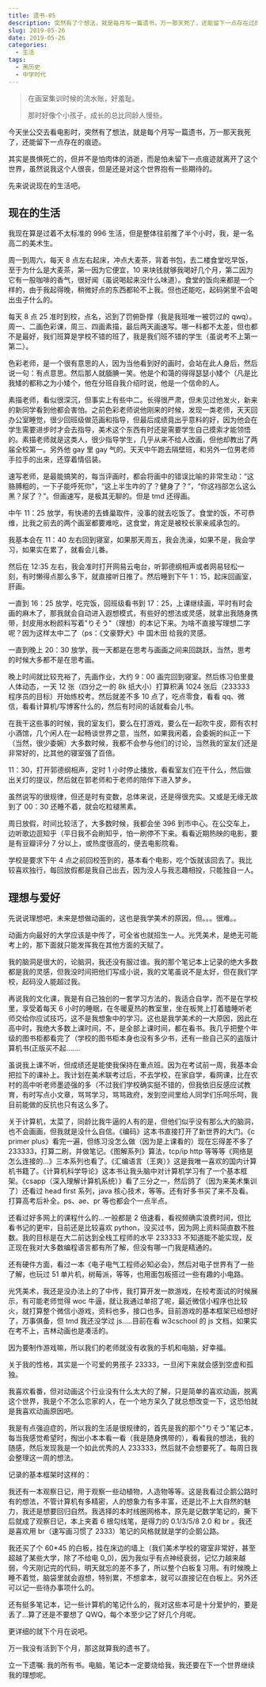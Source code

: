```yaml
---
title: 遗书-05
description: 突然有了个想法，就是每月写一篇遗书，万一那天死了，还能留下一点存在过的痕迹。
slug: 2019-05-26
date: 2019-05-26
categories:
  - 生活
tags:
  - 黑历史
  - 中学时代
---
```


> 在画室集训时候的流水账，好羞耻。
> 
> 那时好像个小孩子，成长的总比同龄人慢些。

今天坐公交去看电影时，突然有了想法，就是每个月写一篇遗书，万一那天我死了，还能留下一点存在的痕迹。

其实是畏惧死亡的，但并不是怕肉体的消逝，而是怕未留下一点痕迹就离开了这个世界，虽然说我这个人很丧，但是还是对这个世界抱有一些期待的。

先来说说现在的生活吧。

## 现在的生活

我现在算是过着不太标准的 996 生活，但是整体往前推了半个小时，我，是一名高二的美术生。

周一到周六，每天 8 点左右起床，冲点大麦茶，背着书包，去二楼食堂吃早饭，至于为什么是大麦茶，第一因为它便宜，10 来块钱就够我喝好几个月，第二因为它有一股咖啡的香气，很好闻（虽说喝起来没什么味道）。食堂的饭向来都是一个样的，由于我起得晚，稍微好点的东西都轮不上我。但也还能吃，起码粥里不会喝出虫子什么的。

每天 8 点 25 准时到校，点名，迟到了罚俯卧撑（我是我班唯一被罚过的 qwq）。周一、二画色彩课，周三、四画素描，最后两天画速写。哪一科都不太差，但也都不是最好，我们班算是学校不错的班了，我是我们班不错的学生（虽说考不上第一第二）。

色彩老师，是一个很有意思的人，因为当他看到好的画时，会站在此人身后，然后说一句：有点意思。然后那人就腼腆一笑。他是个和蔼的得得瑟瑟小矮个（凡是比我矮的都称之为小矮个，他在分班自我介绍时说，他是一个信命的人。

素描老师，看似很深沉，但事实上有些中二。长得很严肃，但未见过他发火，新来的新同学看到他都会害怕。之前色彩老师说他刚来的时候，发现一类老师，天天回办公室睡觉，很少回班级做范画和指导，但最后成绩竟出乎意料的好，因为他会在学生需要进步时才会去指导，美术这个东西有时还是需要学生自己摸索才能领悟的。素描老师就是这类人，很少指导学生，几乎从来不给人改画，但他却教出了两届全校第一。另外他 gay 里 gay 气的。天天中午跑去隔壁班，和另外一位男老师手拉手的出来，还穿着情侣装。

速写老师，是最能搞笑的，每当评画时，都会将画中的错误比喻的非常生动：“这胳膊粗的，一下子能呼死你”，“这上半生咋的了？健身了？”，“你这裆部怎么这么黑？尿了？”。但画速写，是极其无聊的。但是 tmd 还得画。

中午 11：25 放学，有快递的去蜂巢取件，没事的就去吃饭了。食堂的饭，不可恭维，比我之前去的两个画室都要难吃，这食堂，肯定是被校长家亲戚承包的。

我基本会在 11：40 左右回到寝室，如果那天周五，我会洗澡，如果不是，我会学习，如果实在累了，就看会儿番。

然后在 12:35 左右，我会准时打开网易云电台，听郭德纲相声或者网易轻松一刻，有时懒得点那么多下，就直接听日推了。然后睡到下午 1：15，起床回画室，肝画。

一直到 16：25 放学，吃完饭，回班级看书到 17：25，上课继续画，平时有时会画的麻木了，那我就会自动进入遐想模式，有些好的想法或灵感，就拿出我随身携带，封皮用水粉颜料写着"りそう"（理想）的本记下来。为啥不直接写理想二字呢？因为这样太中二了（ps：《文豪野犬》中 国木田 给我的灵感。

一直到晚上 20：30 放学，我一天都是在思考与画画之间来回跳跃，当然，思考的时候大多都不是在思考画。

晚上时间就比较充裕了，先画作业，大约 9：00 画完回到寝室。然后练习伯里曼人体动态，一天 12 张（四分之一的 8k 纸大小）打算积满 1024 张后（233333 程序员的目标）开始练校考。然后就差不多 10 点了，吃点零食，看看 qq、微信，看看计算机/写博客什么的，然后有时间的话就看会儿书。

在我干这些事的时候，我的室友们，要么在打游戏，要么在一起吹牛皮，颇有农村小酒馆，几个闲人在一起畅谈世界之意，当然，如果我闲着，会委婉的纠正一下（当然，很少委婉）大多数时候，我都不会参与他们的讨论，当然我的室友们还是非常好的，比其他的寝室强了百倍。

11：30，打开郭德纲相声，定时 1 小时停止播放，看看室友们在干什么，然后做出关灯的提议，然后就在郭老师和于老师的陪伴下进入梦乡。

虽然说写的很规律，但还是时有变数，总体来说，还是得很充实。又或是无缘无故到了 00：30 还睡不着，就会吃粒褪黑素。

周日放假，时间比较活了，大多数时候，我都会坐 396 到市中心。在公交车上，边听歌边逛知乎（平日我不会刷知乎，怕一刷停不下来。看看近期热映的电影，要是有豆瓣评分 7 分以上，或热度很高的，便去电影院看。

学校是要求下午 4 点之前回校签到的，基本看个电影，吃个饭就该回去了。我比较喜欢独行，每回放假都是我自己出去，因为没人与我志趣相投，只能独自一人。

## 理想与爱好

先说说理想吧，未来是想做动画的，这也是我学美术的原因，但。。。很难。。

动画方向最好的大学应该是中传了，可全省也就招生一人。光凭美术，是绝无可能考上的，那下面就只能发挥我在其他方面的天赋了。

我的脑洞是很大的，论脑洞，我还没有服过谁。我的那个笔记本上记录的绝大多数都是我的灵感，但我没时间把他们写成小说，我的文笔虽说不是太好，但在我们学校，起码没人能超过我。

再说我的文化课，我是有自己独创的一套学习方法的，我适合自学，而不是在学校里，享受着每天 6 小时的睡眠，在冬暖夏热的教室里，坐在板凳上打着瞌睡听老师交给你应试技巧，这不是我想象中的学习。这也是我学美术的一大原因，因此在高中时，我绝大多数上课时间，不，是全部上课时间，都在看书。我几乎把整个年级的图书柜都看完了（学校的图书柜本身也没有多少书，还有一些自己买的盗版计算机书(正版买不起.......

虽说我上课不听，但成绩还是能使我保持在重点班。因为在考试前一周，我基本会把拉下的课补上。我计划在美术联考过后，不去学校，在家自学，看网课，比在农村的高中听老师墨迹强的多（不过我们学校确实挺不错的，但我依旧反感应试教育，有时写点小文章，骂骂学习，骂骂政府，发到空间里给人同学们乐呵乐呵，我目前能做的反抗也只有这么多了。

关于计算机，太菜了，同龄比我牛逼的人有的是，但他们似乎没有那么大的脑洞，也不会画画，但我就是没什么自信。《编码》这本书直接打开了新世界的大门。《c primer plus》看完一遍，但练习没怎么做（因为是上课看的）现在忘得差不多了 233333，打算二刷，并做笔记。《图解系列》算法，tcp/ip http 等等等《网络是怎么连接的...》三本系列也看了。《汇编语言（王爽）》这是我唯一喜欢的国内计算机书籍了。《计算机科学导论》这本书让我头脑中对计算机学习有了一个基本框架。《csapp（深入理解计算机系统）》看了三分之一，然后鸽了（因为来美术集训了）还看过 head first 系列，java 核心技术，等等。还有好多书买了来不及看。打算高考后补全。ps、ae、pr 等也都会个一点半点。

还看过好多网上的课程什么的...一般都是 2 倍速看，看视频确实浪费时间，但比看书记的更牢，目前还是比较喜欢 python，没买过书，因为网上资料简直数不胜数。我的目标是在大二前达到全栈工程师的水平 233333 不知道能不能实现，反正现在我对大多数编程语言都有所了解，但没有哪一门我是精通的。

还有硬件方面，看过一本《电子电气工程师必知必会》，然后对电子世界有了一些了解，也玩过 51 单片机，树莓派，等等，也用面包板搭过一些有趣的小电路。

光凭美术，我还是没办法上的了中传，我打算开发一款游戏，在校考面试的时候展示，有可能老师觉得 woc 牛逼，就让我通过单招了呢，最近微信小程序也比较火，就打算整个微信小游戏，资料也多，接口也多。目前游戏的基本框架已经想好了，万事俱备，但 tmd 我还没学过 js.....目前在看 w3cschool 的 js 文档，如果实在考不上，吉林动画也是凑活的。

因为要制作游戏嘛，所以我们的老师就没有收我的手机和电脑，好幸福。

关于我的性格，其实是一个可爱的男孩子 23333，一旦闲下来就会感到空虚和孤独。

我喜欢看番，但对动画这个行业没有什么太大的了解，只是简单的喜欢动画，脱离这个世界，我是个不怎么恋家的人，在一个地方呆久了就总想改变一下，这恐怕就是我喜欢动画原因吧。

我是有点强迫症的，所以我的生活是很规律的，首先是我的那个"りそう"笔记本，每当我感觉希望时，掏出小本本看一看（我是随身携带的），看看我的想法，我的随感，然后发现我是一个如此优秀的人 233333，然后就不会想要死了。每周日我会整理这一周的想法。

记录的基本框架时这样的：

我还有一本观察日记，用于观察一些动植物，人造物等等。这是我看过企鹅公路时有的想法，不管计算机有多精密，人的想象力有多丰富，还是比不上大自然的魅力，我还是想要回归自然。我选择的本时线圈网格本，原先是记数学笔记的，撕下后就成了观察日记，本上夹着 6 根勾线笔，是得力的 0.1/3/5/8 2.0 和 br 。我还是喜欢用 br（速写画习惯了 2333）笔记的风格就就是学的企鹅公路。

我还买了个 60\*45 的白板，挂在床边的墙上（我们美术学校的寝室非常好，甚至超越了某些大学，除了不给电 0_0)，因为我似乎有点神经衰弱，记忆力越来越弱，今天刚记完的代码，明天就忘的差不多了，所以整个白板复习用。有时候晚上睡不着觉，脑袋里就会遐想，特别累，不想拿本，就可以直接记在白板上。另外还可以记一些待办事项什么的。

还有挺多笔记本，记一些计算机的笔记什么的，我对这些本可是十分爱护的，要是丢了...算了还是不要想了 QWQ，每个本至少记了好几个月呢。

更详细的就下个月在说吧。

万一我没有活到下个月，那这就算我的遗书了。

立一下遗嘱: 我的所有书。电脑，笔记本一定要烧给我，我还要在下一个世界继续我的理想呢。
